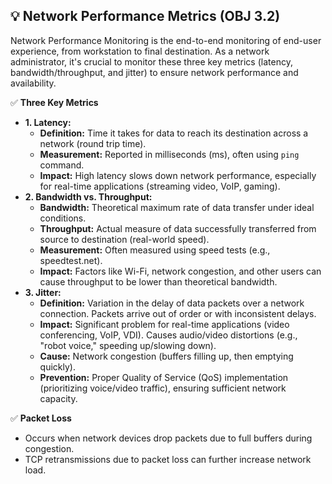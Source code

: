 ## 💡 Network Performance Metrics (OBJ 3.2)

Network Performance Monitoring is the end-to-end monitoring of end-user experience, from workstation to final destination. As a network administrator, it's crucial to monitor these three key metrics (latency, bandwidth/throughput, and jitter) to ensure network performance and availability.

✅ **Three Key Metrics**
- **1. Latency:**
  - **Definition:** Time it takes for data to reach its destination across a network (round trip time).
  - **Measurement:** Reported in milliseconds (ms), often using `ping` command.
  - **Impact:** High latency slows down network performance, especially for real-time applications (streaming video, VoIP, gaming).
- **2. Bandwidth vs. Throughput:**
  - **Bandwidth:** Theoretical maximum rate of data transfer under ideal conditions.
  - **Throughput:** Actual measure of data successfully transferred from source to destination (real-world speed).
  - **Measurement:** Often measured using speed tests (e.g., speedtest.net).
  - **Impact:** Factors like Wi-Fi, network congestion, and other users can cause throughput to be lower than theoretical bandwidth.
- **3. Jitter:**
  - **Definition:** Variation in the delay of data packets over a network connection. Packets arrive out of order or with inconsistent delays.
  - **Impact:** Significant problem for real-time applications (video conferencing, VoIP, VDI). Causes audio/video distortions (e.g., "robot voice," speeding up/slowing down).
  - **Cause:** Network congestion (buffers filling up, then emptying quickly).
  - **Prevention:** Proper Quality of Service (QoS) implementation (prioritizing voice/video traffic), ensuring sufficient network capacity.

✅ **Packet Loss**
- Occurs when network devices drop packets due to full buffers during congestion.
- TCP retransmissions due to packet loss can further increase network load.